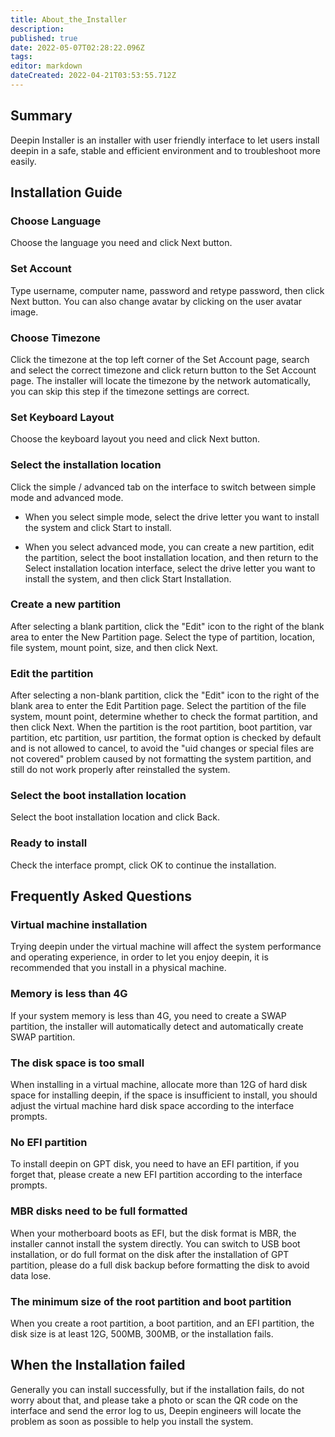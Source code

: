 ```yaml
---
title: About_the_Installer
description: 
published: true
date: 2022-05-07T02:28:22.096Z
tags: 
editor: markdown
dateCreated: 2022-04-21T03:53:55.712Z
---
```


## Summary

Deepin Installer is an installer with user friendly interface to let users install deepin in a safe, stable and efficient environment and to troubleshoot more easily.

## Installation Guide

### Choose Language
Choose the language you need and click Next button.

### Set Account

Type username, computer name, password and retype password, then click Next button. You can also change avatar by clicking on the user avatar image.

### Choose Timezone

Click the timezone at the top left corner of the Set Account page, search and select the correct timezone and click return button to the Set Account page. The installer will locate the timezone by the network automatically, you can skip this step if the timezone settings are correct.

### Set Keyboard Layout

Choose the keyboard layout you need and click Next button.

### Select the installation location

Click the simple / advanced tab on the interface to switch between simple mode and advanced mode.

- When you select simple mode, select the drive letter you want to install the system and click Start to install.

- When you select advanced mode, you can create a new partition, edit the partition, select the boot installation location, and then return to the Select installation location interface, select the drive letter you want to install the system, and then click Start Installation.

### Create a new partition

After selecting a blank partition, click the "Edit" icon to the right of the blank area to enter the New Partition page.
Select the type of partition, location, file system, mount point, size, and then click Next.

### Edit the partition

After selecting a non-blank partition, click the "Edit" icon to the right of the blank area to enter the Edit Partition page.
Select the partition of the file system, mount point, determine whether to check the format partition, and then click Next.
When the partition is the root partition, boot partition, var partition, etc partition, usr partition, the format option is checked by default and is not allowed to cancel, to avoid the "uid changes or special files are not covered" problem caused by not formatting the system partition, and still do not work properly after reinstalled the system.

### Select the boot installation location

Select the boot installation location and click Back.

### Ready to install

Check the interface prompt, click OK to continue the installation.

## Frequently Asked Questions

### Virtual machine installation

Trying deepin under the virtual machine will affect the system performance and operating experience, in order to let you enjoy deepin, it is recommended that you install in a physical machine.

### Memory is less than 4G

If your system memory is less than 4G, you need to create a SWAP partition, the installer will automatically detect and automatically create SWAP partition.

### The disk space is too small

When installing in a virtual machine, allocate more than 12G of hard disk space for installing deepin, if the space is insufficient to install, you should adjust the virtual machine hard disk space according to the interface prompts.

### No EFI partition

To install deepin on GPT disk, you need to have an EFI partition, if you forget that, please create a new EFI partition according to the interface prompts.

### MBR disks need to be full formatted

When your motherboard boots as EFI, but the disk format is MBR, the installer cannot install the system directly. You can switch to USB boot installation, or do full format on the disk after the installation of GPT partition, please do a full disk backup before formatting the disk to avoid data lose.

### The minimum size of the root partition and boot partition

When you create a root partition, a boot partition, and an EFI partition, the disk size is at least 12G, 500MB, 300MB, or the installation fails.

## When the Installation failed

Generally you can install successfully, but if the installation fails, do not worry about that, and please take a photo or scan the QR code on the interface and send the error log to us, Deepin engineers will locate the problem as soon as possible to help you install the system.

